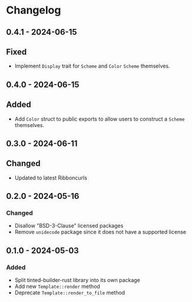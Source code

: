 # Changelog

## 0.4.1 - 2024-06-15

## Fixed

- Implement `Display` trait for `Scheme` and `Color`
  `Scheme` themselves.

## 0.4.0 - 2024-06-15

## Added

- Add `Color` struct to public exports to allow users to construct a
  `Scheme` themselves.

## 0.3.0 - 2024-06-11

## Changed

- Updated to latest Ribboncurls

## 0.2.0 - 2024-05-16

### Changed

- Disallow "BSD-3-Clause" licensed packages
- Remove `unidecode` package since it does not have a supported license

## 0.1.0 - 2024-05-03

### Added

- Split tinted-builder-rust library into its own package
- Add new `Template::render` method
- Deprecate `Template::render_to_file` method
